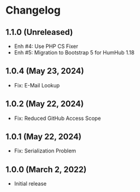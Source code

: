 Changelog
=========

1.1.0 (Unreleased)
---------------------
- Enh #4: Use PHP CS Fixer
- Enh #5: Migration to Bootstrap 5 for HumHub 1.18

1.0.4 (May 23, 2024)
---------------------
- Fix: E-Mail Lookup

1.0.2 (May 22, 2024)
---------------------
- Fix: Reduced GitHub Access Scope

1.0.1 (May 22, 2024)
---------------------
- Fix: Serialization Problem

1.0.0 (March 2, 2022)
---------------------
- Initial release
